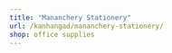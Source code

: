```yaml
---
title: "Mananchery Stationery"
url: /kanhangad/mananchery-stationery/
shop: office supplies
---
```

